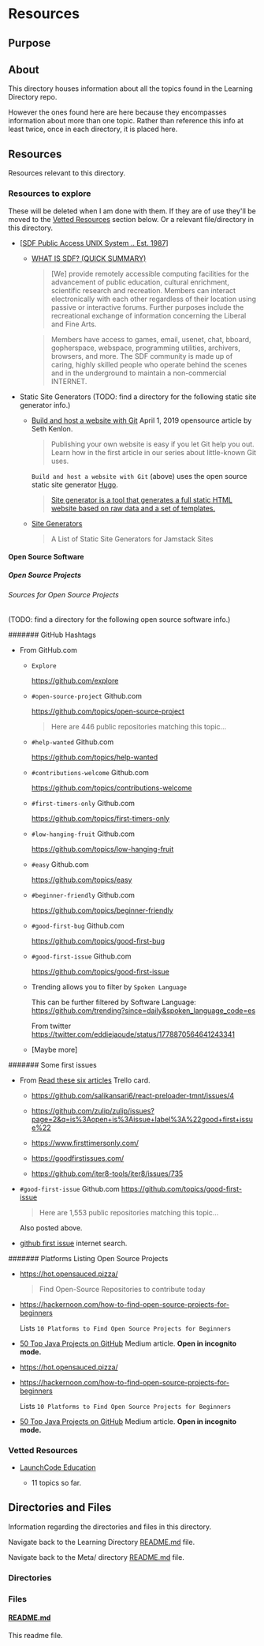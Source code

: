 # Resources

## Purpose

<!-- The purpose of this directory is to [...]. -->

## About

This directory houses information about all the topics found in the Learning Directory repo.

However the ones found here are here because they encompasses information about more than one topic. Rather than reference this info at least twice, once in each directory, it is placed here.

## Resources

Resources relevant to this directory.

### Resources to explore

These will be deleted when I am done with them. If they are of use they'll be moved to the [Vetted Resources](#vetted-resources) section below. Or a relevant file/directory in this directory.

- [[SDF Public Access UNIX System .. Est. 1987]](https://sdf.org/)

  - [WHAT IS SDF? (QUICK SUMMARY)](https://sdf.org/?faq?BASICS?01)

    > [We] provide remotely accessible computing facilities for the advancement of public education, cultural enrichment, scientific research and recreation. Members can interact electronically with each other regardless of their location using passive or interactive forums. Further purposes include the recreational exchange of information concerning the Liberal and Fine Arts.

    > Members have access to games, email, usenet, chat, bboard, gopherspace, webspace, programming utilities, archivers, browsers, and more. The SDF community is made up of caring, highly skilled people who operate behind the scenes and in the underground to maintain a non-commercial INTERNET.

- Static Site Generators (TODO: find a directory for the following static site generator info.)

  - [Build and host a website with Git](https://opensource.com/article/19/4/building-hosting-website-git) April 1, 2019 opensource article by Seth Kenlon.

    > Publishing your own website is easy if you let Git help you out. Learn how in the first article in our series about little-known Git uses.

    `Build and host a website with Git` (above) uses the open source static site generator [Hugo](https://gohugo.io/).

    > [Site generator is a tool that generates a full static HTML website based on raw data and a set of templates.](https://www.cloudflare.com/learning/performance/static-site-generator/#:~:text=A%20static%20site%20generator%20is,to%20users%20ahead%20of%20time.)

  - [Site Generators](https://jamstack.org/generators/)
    > A List of Static Site Generators for Jamstack Sites

#### Open Source Software

##### Open Source Projects

###### Sources for Open Source Projects

(TODO: find a directory for the following open source software info.)

####### GitHub Hashtags

- From GitHub\.com

  - `Explore`

    https://github.com/explore

  - `#open-source-project` Github\.com

    https://github.com/topics/open-source-project

    > Here are 446 public repositories matching this topic...

  - `#help-wanted` Github\.com

    https://github.com/topics/help-wanted

  - `#contributions-welcome` Github\.com

    https://github.com/topics/contributions-welcome

  - `#first-timers-only` Github\.com

    https://github.com/topics/first-timers-only

  - `#low-hanging-fruit` Github\.com

    https://github.com/topics/low-hanging-fruit

  - `#easy` Github\.com

    https://github.com/topics/easy

  - `#beginner-friendly` Github\.com

    https://github.com/topics/beginner-friendly

  - `#good-first-bug` Github\.com

    https://github.com/topics/good-first-bug

  - `#good-first-issue` Github\.com

    https://github.com/topics/good-first-issue

  - Trending allows you to filter by `Spoken Language`

    This can be further filtered by Software Language: https://github.com/trending?since=daily&spoken_language_code=es

    From twitter https://twitter.com/eddiejaoude/status/1778870564641243341

  - [Maybe more]

####### Some first issues

- From [Read these six articles](https://trello.com/c/DZikPmNy/1270-read-these-six-articles#comment-650b673999ce4ab3be039d5d) Trello card.

  - https://github.com/salikansari6/react-preloader-tmnt/issues/4

  - https://github.com/zulip/zulip/issues?page=2&q=is%3Aopen+is%3Aissue+label%3A%22good+first+issue%22

  - https://www.firsttimersonly.com/

  - https://goodfirstissues.com/

  - https://github.com/iter8-tools/iter8/issues/735

- `#good-first-issue` Github\.com
  https://github.com/topics/good-first-issue

  > Here are 1,553 public repositories matching this topic...

  Also posted above.

- [github first issue](https://www.google.com/search?q=github+first+issue&oq=github+first+issue&gs_lcrp=EgZjaHJvbWUyBggAEEUYOdIBCDM3OTJqMGoxqAIAsAIA&sourceid=chrome&ie=UTF-8) internet search.

####### Platforms Listing Open Source Projects

- https://hot.opensauced.pizza/

  > Find Open-Source Repositories to contribute today

- https://hackernoon.com/how-to-find-open-source-projects-for-beginners

  Lists `10 Platforms to Find Open Source Projects for Beginners`

- [50 Top Java Projects on GitHub](https://medium.com/issuehunt/50-top-java-projects-on-github-adbfe9f67dbc) Medium article. **Open in incognito mode.**

- https://hot.opensauced.pizza/

- https://hackernoon.com/how-to-find-open-source-projects-for-beginners

  Lists `10 Platforms to Find Open Source Projects for Beginners`

- [50 Top Java Projects on GitHub](https://medium.com/issuehunt/50-top-java-projects-on-github-adbfe9f67dbc) Medium article. **Open in incognito mode.**

### Vetted Resources

- [LaunchCode Education](https://education.launchcode.org/)

  - 11 topics so far.

## Directories and Files

Information regarding the directories and files in this directory.

<!-- Navigate back to the [parent_readme_file/ README.md](../README.md) -->

Navigate back to the Learning Directory [README.md](../README.md) file.

Navigate back to the Meta/ directory [README.md](../Meta/README.md) file.

### Directories

<!-- #### [directory_name/](./path_to_directory)

[About_this_directory.]

[More_info_about_this_directory.]

The `directory_name/` [README.md](./directory_name/README.md) file. -->

### Files

<!-- #### [name_of_other_file_in_here.extension]()

[About_this_file.]

[More_info_about_this_file.] -->

#### [README.md](./README.md)

This readme file.
